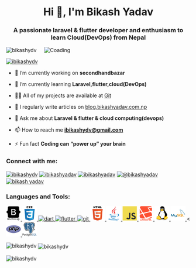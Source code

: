 
<h1 align="center">Hi 👋, I'm Bikash Yadav</h1>
<h3 align="center">A passionate laravel & flutter developer  and  enthusiasm to learn Cloud(DevOps) from Nepal</h3>

<img align="right"  alt="Coading" width="400" src="https://cdn.dribbble.com/users/1162077/screenshots/3848914/programmer.gif">

<p align="left"> <img src="https://komarev.com/ghpvc/?username=bikashydv&label=Profile%20views&color=0e75b6&style=flat" alt="bikashydv" /> </p>

<p align="left"> <a href="https://twitter.com/ibikashydv" target="blank"><img src="https://img.shields.io/twitter/follow/ibikashydv?logo=twitter&style=for-the-badge" alt="ibikashydv" /></a> </p>


- 🔭 I’m currently working on **secondhandbazar**

- 🌱 I’m currently learning **Laravel,flutter,cloud(DevOps)**

- 👨‍💻 All of my projects are available at [Git](Git)

- 📝 I regularly write articles on [blog.bikashyadav.com.np](blog.bikashyadav.com.np)

- 💬 Ask me about **Laravel & flutter & cloud computing(devops)**

- 📫 How to reach me **ibikashydv@gmail.com**

- ⚡ Fun fact **Coding can “power up” your brain**

<h3 align="left">Connect with me:</h3>
<p align="left">
    <a href="https://twitter.com/ibikashydv" target="blank"><img align="center" src="https://raw.githubusercontent.com/rahuldkjain/github-profile-readme-generator/master/src/images/icons/Social/twitter.svg" alt="ibikashydv" height="30" width="40" /></a>
    <a href="https://linkedin.com/in/ibikashyadav" target="blank"><img align="center" src="https://raw.githubusercontent.com/rahuldkjain/github-profile-readme-generator/master/src/images/icons/Social/linked-in-alt.svg" alt="ibikashyadav" height="30" width="40" /></a>
    <a href="https://instagram.com/ibikashyadav" target="blank"><img align="center" src="https://raw.githubusercontent.com/rahuldkjain/github-profile-readme-generator/master/src/images/icons/Social/instagram.svg" alt="ibikashyadav" height="30" width="40" /></a>
    <a href="https://hashnode.com/@bikashyadav" target="blank"><img align="center" src="https://raw.githubusercontent.com/rahuldkjain/github-profile-readme-generator/master/src/images/icons/Social/hashnode.svg" alt="@bikashyadav" height="30" width="40" /></a>
    <a href="https://www.youtube.com/https://www.youtube.com/channel/UC_63NDIIenV1vgm6hcZmCsg" target="blank"><img align="center" src="https://raw.githubusercontent.com/rahuldkjain/github-profile-readme-generator/master/src/images/icons/Social/youtube.svg" alt="bikash yadav" height="30" width="40" /></a>
</p>

<h3 align="left">Languages and Tools:</h3>
<p align="left"> <a href="https://getbootstrap.com" target="_blank" rel="noreferrer"> <img src="https://raw.githubusercontent.com/devicons/devicon/master/icons/bootstrap/bootstrap-plain-wordmark.svg" alt="bootstrap" width="40" height="40"/> </a> <a href="https://www.w3schools.com/css/" target="_blank" rel="noreferrer"> <img src="https://raw.githubusercontent.com/devicons/devicon/master/icons/css3/css3-original-wordmark.svg" alt="css3" width="40" height="40"/> </a> <a href="https://dart.dev" target="_blank" rel="noreferrer"> <img src="https://www.vectorlogo.zone/logos/dartlang/dartlang-icon.svg" alt="dart" width="40" height="40"/> </a>  </a> <a href="https://flutter.dev" target="_blank" rel="noreferrer"> <img src="https://www.vectorlogo.zone/logos/flutterio/flutterio-icon.svg" alt="flutter" width="40" height="40"/> </a> <a href="https://git-scm.com/" target="_blank" rel="noreferrer"> <img src="https://www.vectorlogo.zone/logos/git-scm/git-scm-icon.svg" alt="git" width="40" height="40"/> </a> <a href="https://www.w3.org/html/" target="_blank" rel="noreferrer"> <img src="https://raw.githubusercontent.com/devicons/devicon/master/icons/html5/html5-original-wordmark.svg" alt="html5" width="40" height="40"/> </a> <a href="https://www.java.com" target="_blank" rel="noreferrer"> <img src="https://raw.githubusercontent.com/devicons/devicon/master/icons/java/java-original.svg" alt="java" width="40" height="40"/> </a> <a href="https://developer.mozilla.org/en-US/docs/Web/JavaScript" target="_blank" rel="noreferrer"> <img src="https://raw.githubusercontent.com/devicons/devicon/master/icons/javascript/javascript-original.svg" alt="javascript" width="40" height="40"/> </a>  </a> <a href="https://laravel.com/" target="_blank" rel="noreferrer"> <img src="https://raw.githubusercontent.com/devicons/devicon/master/icons/laravel/laravel-plain-wordmark.svg" alt="laravel" width="40" height="40"/> </a> <a href="https://www.linux.org/" target="_blank" rel="noreferrer"> <img src="https://raw.githubusercontent.com/devicons/devicon/master/icons/linux/linux-original.svg" alt="linux" width="40" height="40"/> </a> <a href="https://www.mysql.com/" target="_blank" rel="noreferrer"> <img src="https://raw.githubusercontent.com/devicons/devicon/master/icons/mysql/mysql-original-wordmark.svg" alt="mysql" width="40" height="40"/> </a> < </a> <a href="https://www.php.net" target="_blank" rel="noreferrer"> <img src="https://raw.githubusercontent.com/devicons/devicon/master/icons/php/php-original.svg" alt="php" width="40" height="40"/> </a> <a href="https://www.postgresql.org" target="_blank" rel="noreferrer"> <img src="https://raw.githubusercontent.com/devicons/devicon/master/icons/postgresql/postgresql-original-wordmark.svg" alt="postgresql" width="40" height="40"/> </a> </p>

<p><img align="left" src="https://github-readme-stats.vercel.app/api/top-langs?username=bikashydv&show_icons=true&locale=en&layout=compact" alt="bikashydv" /></p>

<p>&nbsp;<img align="center" src="https://github-readme-stats.vercel.app/api?username=bikashydv&show_icons=true&locale=en" alt="bikashydv" /></p>

<p><img align="center" src="https://github-readme-streak-stats.herokuapp.com/?user=bikashydv&" alt="bikashydv" /></p>
